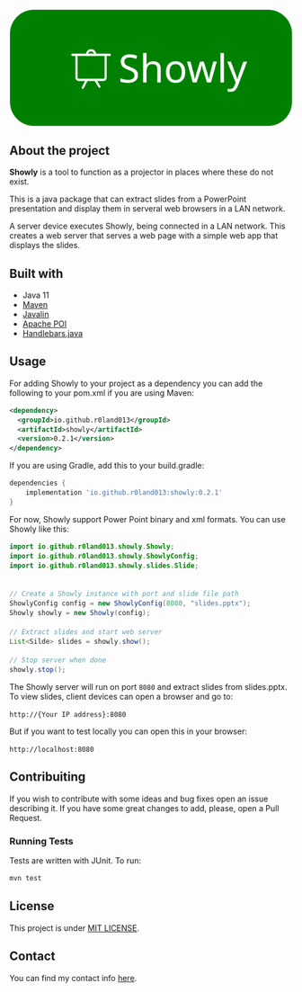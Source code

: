 
<div style="display:flex; flex-direction:row; justify-content:center; align-items:center; align-content:center; justify-items:center; width:100%;">
    <img src="readme_assets/logo.svg" alt="Logo" style="height:100%; width:100%">
</div>

## About the project

**Showly** is a tool to function as a projector in places where these do not exist.

This is a java package that can extract slides from a PowerPoint presentation and display them in serveral web browsers in a LAN network.

A server device executes Showly, being connected in a LAN network. This creates a web server
that serves a web page with a simple web app that displays the slides.

## Built with

- Java 11
- [Maven](https://maven.apache.org/index.html)
- [Javalin](https://javalin.io/)
- [Apache POI](https://poi.apache.org/)
- [Handlebars.java](https://github.com/jknack/handlebars.java)

## Usage

For adding Showly to your project as a dependency you can add the following to your pom.xml if you are using Maven:

```xml
<dependency>
  <groupId>io.github.r0land013</groupId>
  <artifactId>showly</artifactId>
  <version>0.2.1</version>
</dependency>
```

If you are using Gradle, add this to your build.gradle:

```groovy
dependencies {
    implementation 'io.github.r0land013:showly:0.2.1'
}
```

For now, Showly support Power Point binary and xml formats. You can use Showly like this:

```Java
import io.github.r0land013.showly.Showly;
import io.github.r0land013.showly.ShowlyConfig;
import io.github.r0land013.showly.slides.Slide;


// Create a Showly instance with port and slide file path
ShowlyConfig config = new ShowlyConfig(8080, "slides.pptx");
Showly showly = new Showly(config);

// Extract slides and start web server
List<Silde> slides = showly.show();

// Stop server when done
showly.stop();
``` 

The Showly server will run on port `8080` and extract slides from slides.pptx.
To view slides, client devices can open a browser and go to:

`http://{Your IP address}:8080`

But if you want to test locally you can open this in your browser:

`http://localhost:8080`

## Contribuiting

If you wish to contribute with some ideas and bug fixes open an issue describing it.
If you have some great changes to add, please, open a Pull Request.

### Running Tests
Tests are written with JUnit. To run:

```bash
mvn test
```

## License

This project is under [MIT LICENSE](/LICENSE).

## Contact

You can find my contact info [here](https://r0land013.github.io/).